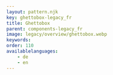 ```yaml
---
layout: pattern.njk
key: ghettobox-legacy_fr
title: Ghettobox
parent: components-legacy_fr
image: legacy/overview/ghettobox.webp
keywords: 
order: 110
availablelanguages: 
    - de
    - en
---
```


